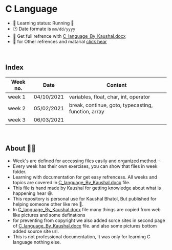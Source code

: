 # C Language

* 📖 Learning status: Running 📗
* 🕐 Date formate is `mm/dd/yyyy`
* 📒 Get full refrence with [C_language_By_Kaushal.docx][my-document]
* 📂 for Other refrences and matarial [click hear][material-folder]
<br>

## Index

Week no. | Date | Content
---------|------|--------
week 1 | 04/10/2021 | variables, float, char, int, operator
week 2 | 05/02/2021 | break, continue, goto, typecasting, function, array
week 3 | 06/03/2021 |
<br>

## About 👷‍♂️

* Week's are defined for accessing files easily and organized method.⋅⋅⋅
* Every week has their own exercises, you can show that files in week folder.
* Learning with documentation for get easy refrencess. All weeks and topics are covered in [C_language_By_Kaushal.docx][my-document] file.
* This file is hand made by Kaushal for getting knowledge about what is happening hear 😆.
* This repository is personal use for Kaushal Bhatol, But published for helping someone other like me 🤟.
* In [C_language_By_Kaushal.docx][my-document] file many things are copied from web like pictures and some definations
* for preventing from copyright we also added sorce sites in second page of [C_language_By_Kaushal.docx][my-document] file. and also some pictures bottom added source site url.
* This is not professional documentation, It was only for learning C language nothing else.

[my-document]: https://github.com/KaushalBhatol/C/tree/master/Documents/Self%20Docs
[material-folder]: Documents/Material